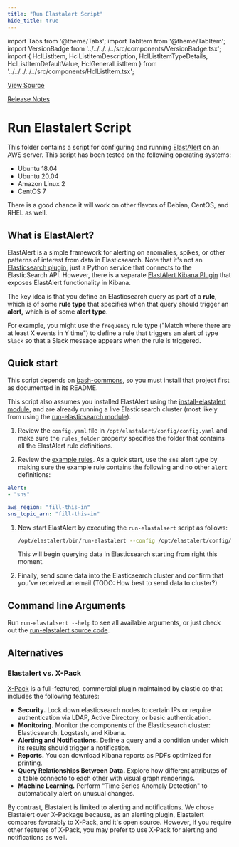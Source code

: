 ```yaml
---
title: "Run Elastalert Script"
hide_title: true
---
```


import Tabs from '@theme/Tabs';
import TabItem from '@theme/TabItem';
import VersionBadge from '../../../../../src/components/VersionBadge.tsx';
import { HclListItem, HclListItemDescription, HclListItemTypeDetails, HclListItemDefaultValue, HclGeneralListItem } from '../../../../../src/components/HclListItem.tsx';

<a href="https://github.com/gruntwork-io/terraform-aws-elk/tree/master/modules%2Frun-elastalert" className="link-button" title="View the source code for this module in GitHub.">View Source</a>

<a href="https://github.com/gruntwork-io/terraform-aws-elk/releases?q=" className="link-button" title="Release notes for only the service catalog versions which impacted this service.">Release Notes</a>

# Run Elastalert Script

This folder contains a script for configuring and running [ElastAlert](https://github.com/Yelp/elastalert) on an AWS server. This script has been tested on the following operating systems:

*   Ubuntu 18.04
*   Ubuntu 20.04
*   Amazon Linux 2
*   CentOS 7

There is a good chance it will work on other flavors of Debian, CentOS, and RHEL as well.

## What is ElastAlert?

ElastAlert is a simple framework for alerting on anomalies, spikes, or other patterns of interest from data in Elasticsearch. Note that it's not an [Elasticsearch plugin](https://www.elastic.co/guide/en/elasticsearch/reference/current/modules-plugins.html), just a Python service that connects to the ElasticSearch API. However, there is a separate [ElastAlert Kibana Plugin](https://github.com/bitsensor/elastalert-kibana-plugin) that exposes ElastAlert functionality in Kibana.

The key idea is that you define an Elasticsearch query as part of a **rule**, which is of some **rule type** that specifies when that query should trigger an **alert,** which is of some **alert type**.

For example, you might use the `frequency` rule type ("Match where there are at least X events in Y time") to define a rule that triggers an alert of type `Slack` so that a Slack message appears when the rule is triggered.

## Quick start

This script depends on [bash-commons](https://github.com/gruntwork-io/bash-commons), so you must install that project
first as documented in its README.

This script also assumes you installed ElastAlert using the [install-elastalert module](https://github.com/gruntwork-io/terraform-aws-elk/tree/master/modules/install-elastalert), and are already running a live Elasticsearch cluster (most likely from using the [run-elasticsearch module](https://github.com/gruntwork-io/terraform-aws-elk/tree/master/modules/run-elasticsearch)).

1.  Review the `config.yaml` file in `/opt/elastalert/config/config.yaml` and make sure the `rules_folder` property specifies the folder that contains all the ElastAlert rule definitions.

2.  Review the [example rules](https://github.com/gruntwork-io/terraform-aws-elk/tree/master/examples/elk-amis/elastalert/elastalert-rules). As a quick start, use the `sns` alert type by making sure the example rule contains the following and no other `alert` definitions:

```yaml
alert:
- "sns"

aws_region: "fill-this-in"
sns_topic_arn: "fill-this-in"
```

1.  Now start ElastAlert by executing the `run-elastalsert` script as follows:

    ```bash
    /opt/elastalert/bin/run-elastalert --config /opt/elastalert/config/config.yaml
    ```

    This will begin querying data in Elasticsearch starting from right this moment.

2.  Finally, send some data into the Elasticsearch cluster and confirm that you've received an email (TODO: How best to send data to cluster?)

## Command line Arguments

Run `run-elastalsert --help` to see all available arguments, or just check out the [run-elastalert source code](https://github.com/gruntwork-io/terraform-aws-elk/tree/master/modules/run-elastalert/bin/run-elastalert).

## Alternatives

### Elastalert vs. X-Pack

[X-Pack](https://www.elastic.co/guide/en/x-pack/6.2/xpack-introduction.html) is a full-featured, commercial plugin maintained by
elastic.co that includes the following features:

*   **Security.** Lock down elasticsearch nodes to certain IPs or require authentication via LDAP, Active Directory, or
    basic authentication.
*   **Monitoring.** Monitor the components of the Elasticsearch cluster: Elasticsearch, Logstash, and Kibana.
*   **Alerting and Notifications.** Define a query and a condition under which its results should trigger a notification.
*   **Reports.** You can download Kibana reports as PDFs optimized for printing.
*   **Query Relationships Between Data.** Explore how different attributes of a table connecto to each other with visual graph renderings.
*   **Machine Learning.** Perform "Time Series Anomaly Detection" to automatically alert on unusual changes.

By contrast, Elastalert is limited to alerting and notifications. We chose Elastalert over X-Package because, as an alerting plugin, Elastalert compares favorably to X-Pack, and it's open source. However, if you require other features of X-Pack, you may prefer to use X-Pack for alerting and notifications as well.


<!-- ##DOCS-SOURCER-START
{
  "originalSources": [
    "https://github.com/gruntwork-io/terraform-aws-elk/tree/modules%2Frun-elastalert%2Freadme.md",
    "https://github.com/gruntwork-io/terraform-aws-elk/tree/modules%2Frun-elastalert%2Fvariables.tf",
    "https://github.com/gruntwork-io/terraform-aws-elk/tree/modules%2Frun-elastalert%2Foutputs.tf"
  ],
  "sourcePlugin": "module-catalog-api",
  "hash": "dfdc0115814028b711fb268115688dc6"
}
##DOCS-SOURCER-END -->
